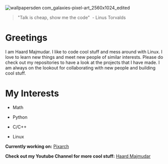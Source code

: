 ![wallpapersden com_galaxies-pixel-art_2560x1024_edited](https://user-images.githubusercontent.com/62053026/214367868-57693a41-ed57-4af7-9032-c609b9b6d951.jpg)

> "Talk is cheap, show me the code"
>  - Linus Torvalds

# Greetings

I am Haard Majmudar. I like to code cool stuff and mess around with Linux. I love to learn new things and meet new people of similar interests. Please do check out my repositories to have a look at the projects that I have made. I am always on the lookout for collaborating with new people and building cool stuff. 


# My Interests

- Math

- Python

- C/C++

- Linux

**Currently working on:** [Pixarch](https://github.com/heisenburgh/pixarch)

**Check out my Youtube Channel for more cool stuff:** [Haard Majmudar](https://www.youtube.com/channel/UCsI79ri6eHKmeOsMTxSc8hQ)
